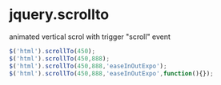 # jquery.scrollto
animated vertical scrol with trigger "scroll" event
```javascript
$('html').scrollTo(450);
$('html').scrollTo(450,888);
$('html').scrollTo(450,888,'easeInOutExpo');
$('html').scrollTo(450,888,'easeInOutExpo',function(){});
```
